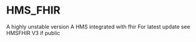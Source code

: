 # HMS_FHIR 
A highly unstable version A HMS integrated with fhir 
For latest update see HMSFHIR V3 if public
